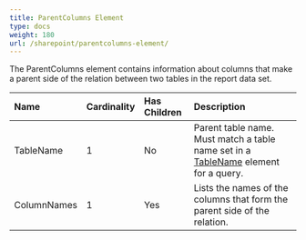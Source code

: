 ```yaml
---
title: ParentColumns Element
type: docs
weight: 180
url: /sharepoint/parentcolumns-element/
---
```


The ParentColumns element contains information about columns that make a parent side of the relation between two tables in the report data set.

|Name|Cardinality|Has Children|Description|
| :- | :- | :- | :- |
|TableName|1|No|Parent table name. Must match a table name set in a [TableName](/words/sharepoint/tablenames-element/) element for a query.|
|ColumnNames|1|Yes|Lists the names of the columns that form the parent side of the relation.|

